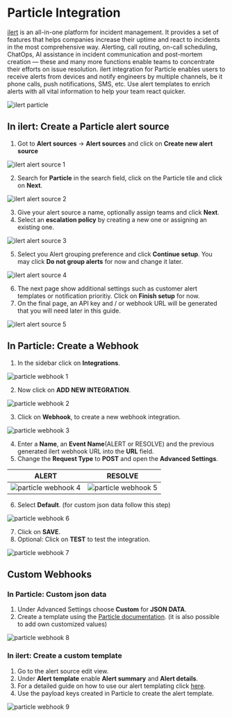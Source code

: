 # Particle Integration

[ilert][17] is an all-in-one platform for incident management. It provides a set of features that helps companies increase their uptime and react to incidents in the most comprehensive way. Alerting, call routing, on-call scheduling, ChatOps, AI assistance in incident communication and post-mortem creation — these and many more functions enable teams to concentrate their efforts on issue resolution.
ilert integration for Particle enables users to receive alerts from devices and notify engineers by multiple channels, be it phone calls, push notifications, SMS, etc. Use alert templates to enrich alerts with all vital information to help your team react quicker.

![ilert particle][16]

## In ilert: Create a Particle alert source

1. Got to **Alert sources** -> **Alert sources** and click on **Create new alert source**

![ilert alert source 1][1]

2. Search for **Particle** in the search field, click on the Particle tile and click on **Next**.

![ilert alert source 2][2]

3. Give your alert source a name, optionally assign teams and click **Next**.
4. Select an **escalation policy** by creating a new one or assigning an existing one.

![ilert alert source 3][3]

5. Select you Alert grouping preference and click **Continue setup**. You may click **Do not group alerts** for now and change it later.

![ilert alert source 4][4]

6. The next page show additional settings such as customer alert templates or notification prioritiy. Click on **Finish setup** for now.
7. On the final page, an API key and / or webhook URL will be generated that you will need later in this guide.

![ilert alert source 5][5]

## In Particle: Create a Webhook

1. In the sidebar click on **Integrations**.

![particle webhook 1][6]

2. Now click on **ADD NEW INTEGRATION**.

![particle webhook 2][7]

3. Click on **Webhook**, to create a new webhook integration.

![particle webhook 3][8]

4. Enter a **Name**, an **Event Name**(ALERT or RESOLVE) and the previous generated ilert webhook URL into the **URL** field.
5. Change the **Request Type** to **POST** and open the **Advanced Settings**.

| ALERT  | RESOLVE |
| ------------- | ------------- |
| ![particle webhook 4][9]  | ![particle webhook 5][10]  |

6. Select **Default**. (for custom json data follow this step)

![particle webhook 6][11]

7. Click on **SAVE**.
8. Optional: Click on **TEST** to test the integration.

![particle webhook 7][12]


## Custom Webhooks

### In Particle: Custom json data

1. Under Advanced Settings choose **Custom** for **JSON DATA**.
2. Create a template using the [Particle documentation][15]. (it is also possible to add own customized values)

![particle webhook 8][13]

### In ilert: Create a custom template

1. Go to the alert source edit view.
2. Under **Alert template** enable **Alert summary** and **Alert details**.
3. For a detailed guide on how to use our alert templating click [here][18].
4. Use the payload keys created in Particle to create the alert template.

![particle webhook 9][14]

[1]: https://github.com/iLert/particle-integration-docs/blob/master/images/ilert_particle_1.png
[2]: https://github.com/iLert/particle-integration-docs/blob/master/images/ilert_particle_2.png
[3]: https://github.com/iLert/particle-integration-docs/blob/master/images/ilert_particle_3.png
[4]: https://github.com/iLert/particle-integration-docs/blob/master/images/ilert_particle_4.png
[5]: https://github.com/iLert/particle-integration-docs/blob/master/images/ilert_particle_5.png
[6]: https://github.com/iLert/particle-integration-docs/blob/master/images/particle_ilert_1.png
[7]: https://github.com/iLert/particle-integration-docs/blob/master/images/particle_ilert_2.png
[8]: https://github.com/iLert/particle-integration-docs/blob/master/images/particle_ilert_3.png
[9]: https://github.com/iLert/particle-integration-docs/blob/master/images/particle_ilert_4.png
[10]: https://github.com/iLert/particle-integration-docs/blob/master/images/particle_ilert_5.png
[11]: https://github.com/iLert/particle-integration-docs/blob/master/images/particle_ilert_6.png
[12]: https://github.com/iLert/particle-integration-docs/blob/master/images/particle_ilert_7.png
[13]: https://github.com/iLert/particle-integration-docs/blob/master/images/particle_ilert_8.png
[14]: https://github.com/iLert/particle-integration-docs/blob/master/images/particle_ilert_9.png
[15]: https://docs.particle.io/reference/cloud-apis/webhooks/
[16]: https://github.com/iLert/particle-integration-docs/blob/master/images/ilert_particle.png
[17]: https://eu1.hubs.ly/H062_XF0
[18]: https://eu1.hubs.ly/H06300b0

